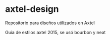 # axtel-design
Repositorio para diseños utilizados en Axtel

Guia de estilos axtel 2015, se usó bourbon y neat

